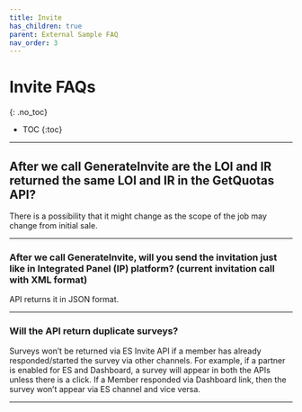 ```yaml
---
title: Invite
has_children: true
parent: External Sample FAQ
nav_order: 3
---
```


# Invite FAQs
{: .no_toc}

* TOC
{:toc}

---

## After we call GenerateInvite are the LOI and IR returned the same LOI and IR in the GetQuotas API?

There is a possibility that it might change as the scope of the job may change from initial sale.

---

### After we call GenerateInvite, will you send the invitation just like in Integrated Panel (IP) platform? (current invitation call with XML format)

API returns it in JSON format.

---

### Will the API return duplicate surveys?

Surveys won’t be returned via ES Invite API if a member has already responded/started the survey via other channels. For example, if a partner is enabled for ES and Dashboard, a survey will appear in both the APIs unless there is a click. If a Member responded via Dashboard link, then the survey won’t appear via ES channel and vice versa. 

---
